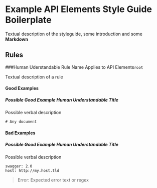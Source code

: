 # Example API Elements Style Guide Boilerplate

Textual description of the styleguide, some introduction and some **Markdown**


## Rules

###Human Uderstandable Rule Name
Applies to API Elements`root`

Textual description of a rule



#### Good Examples
##### Possible Good Example Human Understandable Title

Possible verbal description

```
# Any document
```

#### Bad Examples
##### Possible Good Example Human Understandable Title

Possible verbal description

```
swagger: 2.0
host: http://my.host.tld
```

> Error: Expected error text or regex



